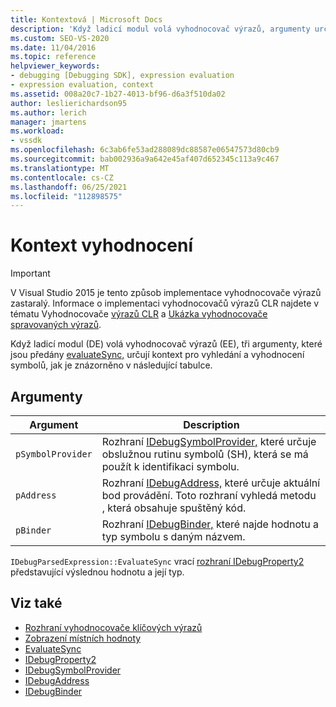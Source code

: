 ```yaml
---
title: Kontextová | Microsoft Docs
description: 'Když ladicí modul volá vyhodnocovač výrazů, argumenty určují kontext pro vyhledání a vyhodnocení symbolů: pSymbolProvider, pAddress a pBinder.'
ms.custom: SEO-VS-2020
ms.date: 11/04/2016
ms.topic: reference
helpviewer_keywords:
- debugging [Debugging SDK], expression evaluation
- expression evaluation, context
ms.assetid: 008a20c7-1b27-4013-bf96-d6a3f510da02
author: leslierichardson95
ms.author: lerich
manager: jmartens
ms.workload:
- vssdk
ms.openlocfilehash: 6c3ab6fe53ad288089dc88587e06547573d80cb9
ms.sourcegitcommit: bab002936a9a642e45af407d652345c113a9c467
ms.translationtype: MT
ms.contentlocale: cs-CZ
ms.lasthandoff: 06/25/2021
ms.locfileid: "112898575"
---
```

# <a name="evaluation-context"></a>Kontext vyhodnocení
> [!IMPORTANT]
> V Visual Studio 2015 je tento způsob implementace vyhodnocovače výrazů zastaralý. Informace o implementaci vyhodnocovačů výrazů CLR najdete v tématu Vyhodnocovače [výrazů CLR](https://github.com/Microsoft/ConcordExtensibilitySamples/wiki/CLR-Expression-Evaluators) a [Ukázka vyhodnocovače spravovaných výrazů](https://github.com/Microsoft/ConcordExtensibilitySamples/wiki/Managed-Expression-Evaluator-Sample).

 Když ladicí modul (DE) volá vyhodnocovač výrazů (EE), tři argumenty, které jsou předány [evaluateSync,](../../extensibility/debugger/reference/idebugparsedexpression-evaluatesync.md) určují kontext pro vyhledání a vyhodnocení symbolů, jak je znázorněno v následující tabulce.

## <a name="arguments"></a>Argumenty

|Argument|Description|
|--------------|-----------------|
|`pSymbolProvider`|Rozhraní [IDebugSymbolProvider,](../../extensibility/debugger/reference/idebugsymbolprovider.md) které určuje obslužnou rutinu symbolů (SH), která se má použít k identifikaci symbolu.|
|`pAddress`|Rozhraní [IDebugAddress,](../../extensibility/debugger/reference/idebugaddress.md) které určuje aktuální bod provádění. Toto rozhraní vyhledá metodu , která obsahuje spuštěný kód.|
|`pBinder`|Rozhraní [IDebugBinder,](../../extensibility/debugger/reference/idebugbinder.md) které najde hodnotu a typ symbolu s daným názvem.|

 `IDebugParsedExpression::EvaluateSync` vrací [rozhraní IDebugProperty2](../../extensibility/debugger/reference/idebugproperty2.md) představující výslednou hodnotu a její typ.

## <a name="see-also"></a>Viz také
- [Rozhraní vyhodnocovače klíčových výrazů](../../extensibility/debugger/key-expression-evaluator-interfaces.md)
- [Zobrazení místních hodnoty](../../extensibility/debugger/displaying-locals.md)
- [EvaluateSync](../../extensibility/debugger/reference/idebugparsedexpression-evaluatesync.md)
- [IDebugProperty2](../../extensibility/debugger/reference/idebugproperty2.md)
- [IDebugSymbolProvider](../../extensibility/debugger/reference/idebugsymbolprovider.md)
- [IDebugAddress](../../extensibility/debugger/reference/idebugaddress.md)
- [IDebugBinder](../../extensibility/debugger/reference/idebugbinder.md)
